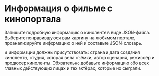 <h1>Информация о фильме с кинопортала</h1>

<p>Запишите подробную информацию о киноленте в виде JSON-файла. Выберите понравившуюся вам картину на любимом портале, проанализируйте информацию о ней и составьте JSON-словарь.</p>

<p>В информации должны присутствовать: страна и дата создания киноленты, студия, которая вела съёмки, автор сценария, режиссёр и продюсер киноленты. Обязательно добавьте информацию обо всех главных действующих лицах и тех актёрах, которые их сыграли.</p>
